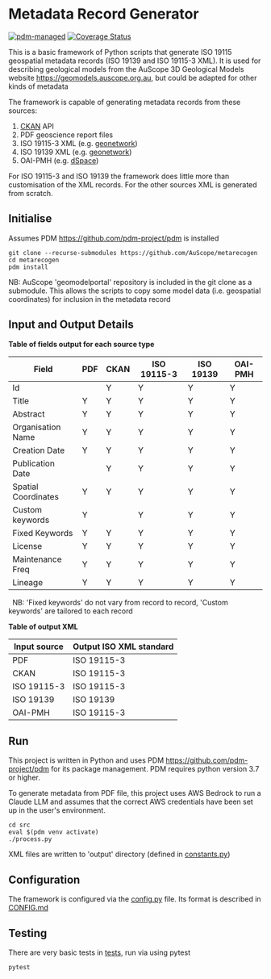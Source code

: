# Metadata Record Generator

[![pdm-managed](https://img.shields.io/badge/pdm-managed-blueviolet)](https://pdm.fming.dev)
[![Coverage Status](./reports/coverage/coverage-badge.svg?dummy=8484744)](./reports/coverage/index.html)

This is a basic framework of Python scripts that generate ISO 19115 geospatial metadata records (ISO 19139 and ISO 19115-3 XML). It is used for describing geological models from the AuScope 3D Geological Models website <https://geomodels.auscope.org.au>, but could be adapted for other kinds of metadata

The framework is capable of generating metadata records from these sources:  

1. [CKAN](https://ckan.org/) API 
2. PDF geoscience report files
3. ISO 19115-3 XML (e.g. [geonetwork](https://geonetwork-opensource.org/))
4. ISO 19139 XML (e.g. [geonetwork](https://geonetwork-opensource.org/))
5. OAI-PMH (e.g. [dSpace](https://dspace.lyrasis.org/))

For ISO 19115-3 and ISO 19139 the framework does little more than customisation of the XML records.
For the other sources XML is generated from scratch.

## Initialise

Assumes PDM <https://github.com/pdm-project/pdm> is installed

```
git clone --recurse-submodules https://github.com/AuScope/metarecogen
cd metarecogen
pdm install
```

NB: AuScope 'geomodelportal' repository is included in the git clone as a submodule.
This allows the scripts to copy some model data (i.e. geospatial coordinates) for inclusion in the metadata record

## Input and Output Details

**Table of fields output for each source type**

| Field             | PDF | CKAN | ISO 19115-3 | ISO 19139 | OAI-PMH |
| ------------------| ----|------|-------------|-----------|---------|
| Id                |     | Y    |   Y         |    Y      |     Y   |
| Title             | Y   | Y    |   Y         |    Y      |     Y   |
| Abstract          | Y   | Y    |   Y         |    Y      |     Y   |
| Organisation Name | Y   | Y    |   Y         |    Y      |     Y   |
| Creation Date     | Y   | Y    |   Y         |    Y      |     Y   |
| Publication Date  |     | Y    |   Y         |    Y      |     Y   |
| Spatial Coordinates | Y   | Y    |   Y         |    Y      |    Y   |
| Custom keywords   | Y   |      |     Y     |     Y     |      Y   |
| Fixed Keywords    | Y   | Y    |   Y         |    Y      |     Y   |
| License           | Y   | Y    |   Y         |   Y       |     Y   |
| Maintenance Freq  | Y   | Y    |   Y         |    Y      |     Y   |
| Lineage           | Y   | Y    |    Y        |   Y       |     Y   |

&nbsp;
NB: 'Fixed keywords' do not vary from record to record, 'Custom keywords' are tailored to each record
&nbsp;

**Table of output XML**

| Input source | Output ISO XML standard |
| ------------ | ----------------------- |
| PDF          |  ISO 19115-3            |
| CKAN         |  ISO 19115-3            |
| ISO 19115-3  |  ISO 19115-3            |
| ISO 19139    |  ISO 19139              |
| OAI-PMH      |  ISO 19115-3            |


## Run

This project is written in Python and uses PDM <https://github.com/pdm-project/pdm> for its package management. PDM requires python version 3.7 or higher.

To generate metadata from PDF file, this project uses AWS Bedrock to run a Claude LLM and assumes that the correct AWS credentials have been set up in the user's environment.

```
cd src
eval $(pdm venv activate)
./process.py
```
XML files are written to 'output' directory (defined in [constants.py](src/constants.py))

## Configuration

The framework is configured via the [config.py](src/config.py) file. Its format is described in [CONFIG.md](CONFIG.md)

## Testing

There are very basic tests in [tests](tests), run via using pytest
```
pytest
```

